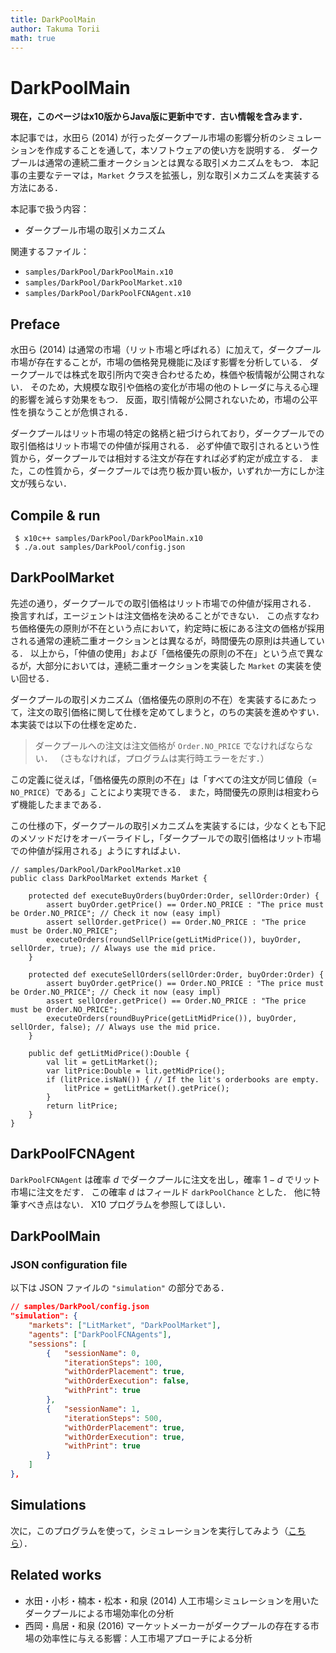 ```yaml
---
title: DarkPoolMain
author: Takuma Torii
math: true
---
```


# DarkPoolMain

**現在，このページはx10版からJava版に更新中です．古い情報を含みます．**

本記事では，水田ら (2014) が行ったダークプール市場の影響分析のシミュレーションを作成することを通して，本ソフトウェアの使い方を説明する．
ダークプールは通常の連続二重オークションとは異なる取引メカニズムをもつ．
本記事の主要なテーマは，`Market` クラスを拡張し，別な取引メカニズムを実装する方法にある．

本記事で扱う内容：

  * ダークプール市場の取引メカニズム

関連するファイル：

  * `samples/DarkPool/DarkPoolMain.x10`
  * `samples/DarkPool/DarkPoolMarket.x10`
  * `samples/DarkPool/DarkPoolFCNAgent.x10`


## Preface

水田ら (2014) は通常の市場（リット市場と呼ばれる）に加えて，ダークプール市場が存在することが，市場の価格発見機能に及ぼす影響を分析している．
ダークプールでは株式を取引所内で突き合わせるため，株価や板情報が公開されない．
そのため，大規模な取引や価格の変化が市場の他のトレーダに与える心理的影響を減らす効果をもつ．
反面，取引情報が公開されないため，市場の公平性を損なうことが危惧される．

ダークプールはリット市場の特定の銘柄と紐づけられており，ダークプールでの取引価格はリット市場での仲値が採用される．
必ず仲値で取引されるという性質から，ダークプールでは相対する注文が存在すれば必ず約定が成立する．
また，この性質から，ダークプールでは売り板か買い板か，いずれか一方にしか注文が残らない．


## Compile & run

```
 $ x10c++ samples/DarkPool/DarkPoolMain.x10
 $ ./a.out samples/DarkPool/config.json
```


## DarkPoolMarket

先述の通り，ダークプールでの取引価格はリット市場での仲値が採用される．
換言すれば，エージェントは注文価格を決めることができない．
この点すなわち価格優先の原則が不在という点において，約定時に板にある注文の価格が採用される通常の連続二重オークションとは異なるが，時間優先の原則は共通している．
以上から，「仲値の使用」および「価格優先の原則の不在」という点で異なるが，大部分においては，連続二重オークションを実装した `Market` の実装を使い回せる．

ダークプールの取引メカニズム（価格優先の原則の不在）を実装するにあたって，注文の取引価格に関して仕様を定めてしまうと，のちの実装を進めやすい．
本実装では以下の仕様を定めた．

> ダークプールへの注文は注文価格が `Order.NO_PRICE` でなければならない．
> （さもなければ，プログラムは実行時エラーをだす．）

この定義に従えば，「価格優先の原則の不在」は「すべての注文が同じ値段（= `NO_PRICE`）である」ことにより実現できる．
また，時間優先の原則は相変わらず機能したままである．

この仕様の下，ダークプールの取引メカニズムを実装するには，少なくとも下記のメソッドだけをオーバーライドし，「ダークプールでの取引価格はリット市場での仲値が採用される」ようにすればよい．

```x10
// samples/DarkPool/DarkPoolMarket.x10
public class DarkPoolMarket extends Market {

	protected def executeBuyOrders(buyOrder:Order, sellOrder:Order) {
		assert buyOrder.getPrice() == Order.NO_PRICE : "The price must be Order.NO_PRICE"; // Check it now (easy impl)
		assert sellOrder.getPrice() == Order.NO_PRICE : "The price must be Order.NO_PRICE";
		executeOrders(roundSellPrice(getLitMidPrice()), buyOrder, sellOrder, true); // Always use the mid price.
	}
	
	protected def executeSellOrders(sellOrder:Order, buyOrder:Order) {
		assert buyOrder.getPrice() == Order.NO_PRICE : "The price must be Order.NO_PRICE"; // Check it now (easy impl)
		assert sellOrder.getPrice() == Order.NO_PRICE : "The price must be Order.NO_PRICE";
		executeOrders(roundBuyPrice(getLitMidPrice()), buyOrder, sellOrder, false); // Always use the mid price.
	}

	public def getLitMidPrice():Double {
		val lit = getLitMarket();
		var litPrice:Double = lit.getMidPrice();
		if (litPrice.isNaN()) { // If the lit's orderbooks are empty.
			litPrice = getLitMarket().getPrice();
		}
		return litPrice;
	}
}
```


## DarkPoolFCNAgent

`DarkPoolFCNAgent` は確率 $d$ でダークプールに注文を出し，確率 $1 - d$ でリット市場に注文をだす．
この確率 $d$ はフィールド `darkPoolChance` とした．
他に特筆すべき点はない．
X10 プログラムを参照してほしい．


## DarkPoolMain

### JSON configuration file

以下は JSON ファイルの `"simulation"` の部分である．

```json
// samples/DarkPool/config.json
"simulation": {
	"markets": ["LitMarket", "DarkPoolMarket"],
	"agents": ["DarkPoolFCNAgents"],
	"sessions": [
		{	"sessionName": 0,
			"iterationSteps": 100,
			"withOrderPlacement": true,
			"withOrderExecution": false,
			"withPrint": true
		},
		{	"sessionName": 1,
			"iterationSteps": 500,
			"withOrderPlacement": true,
			"withOrderExecution": true,
			"withPrint": true
		}
	]
},
```


## Simulations

次に，このプログラムを使って，シミュレーションを実行してみよう（[こちら](/tutorial/DarkPoolMain_UseCases)）．


## Related works

  * 水田・小杉・楠本・松本・和泉 (2014) 人工市場シミュレーションを用いたダークプールによる市場効率化の分析
  * 西岡・鳥居・和泉 (2016) マーケットメーカーがダークプールの存在する市場の効率性に与える影響：人工市場アプローチによる分析


